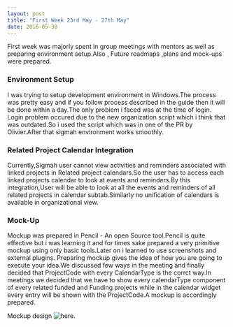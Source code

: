 ```yaml
---
layout: post
title: "First Week 23rd May - 27th May"
date: 2016-05-30
---
```


First week was majorly spent in group meetings with mentors as well as preparing environment setup.Also , Future roadmaps ,plans and mock-ups were prepared.

### Environment Setup

I was trying to setup development environment in Windows.The process was pretty easy and if you follow process described in the guide then it will be done within a day.The only problem i faced was at the time of login.
Login problem occured due to the new organization script which i think that was outdated.So i used the script which was in one of the PR by Olivier.After that sigmah environment works smoothly.

### Related Project Calendar Integration

Currently,Sigmah user cannot view activities and reminders associated with linked projects in Related project calendars.So the user has to access each linked projects calendar to look at events and reminders.By this integration,User will be able to look at all the events and reminders of all related projects in calendar sub­tab.Similarly no unification of calendars is available in organizational view.  

### Mock-Up

Mockup was prepared in Pencil - An open Source tool.Pencil is quite effective but i was learning it and for times sake prepared a very primitive mockup using only basic tools.Later on i learned to use screenshots and external plugins.
Preparing mockup gives the idea of how you are going to execute your idea.We discussed few ways in the meeting and finally decided that ProjectCode with every CalendarType is the corrct way.In meetings we decided that we have to show every calendarType component of every related funded and Funding projects while in the calendar widget every entry will be shown with the ProjectCode.A mockup is accordingly prepared.

Mockup design ![here](https://groups.google.com/group/sigmah-dev/attach/28fb6bdbcc25d/integrated.png?part=0.1&authuser=0&view=1).